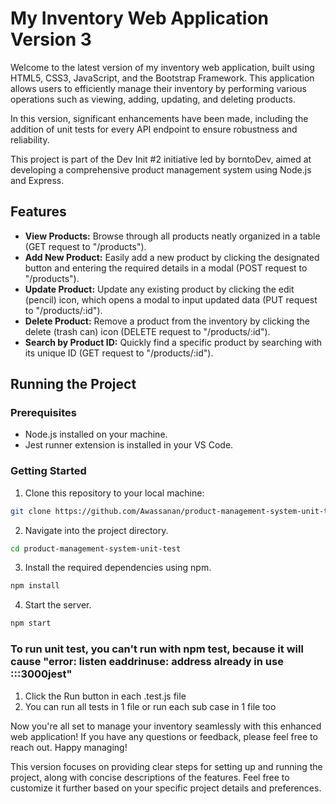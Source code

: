# My Inventory Web Application Version 3
Welcome to the latest version of my inventory web application, built using HTML5, CSS3, JavaScript, and the Bootstrap Framework. This application allows users to efficiently manage their inventory by performing various operations such as viewing, adding, updating, and deleting products.

In this version, significant enhancements have been made, including the addition of unit tests for every API endpoint to ensure robustness and reliability.

This project is part of the Dev Init #2 initiative led by borntoDev, aimed at developing a comprehensive product management system using Node.js and Express.

## Features
- **View Products:** Browse through all products neatly organized in a table (GET request to "/products").
- **Add New Product:** Easily add a new product by clicking the designated button and entering the required details in a modal (POST request to "/products").
- **Update Product:** Update any existing product by clicking the edit (pencil) icon, which opens a modal to input updated data (PUT request to "/products/:id").
- **Delete Product:** Remove a product from the inventory by clicking the delete (trash can) icon (DELETE request to "/products/:id").
- **Search by Product ID:** Quickly find a specific product by searching with its unique ID (GET request to "/products/:id").

## Running the Project

### Prerequisites
- Node.js installed on your machine.
- Jest runner extension is installed in your VS Code.

### Getting Started

1. Clone this repository to your local machine:

```bash
git clone https://github.com/Awassanan/product-management-system-unit-test.git
```

2. Navigate into the project directory.

```bash
cd product-management-system-unit-test
```

3. Install the required dependencies using npm.

```bash
npm install
```

4. Start the server.
```bash
npm start
```

### To run unit test, you can't run with npm test, because it will cause "error: listen eaddrinuse: address already in use :::3000jest"
1. Click the Run button in each .test.js file
2. You can run all tests in 1 file or run each sub case in 1 file too

Now you're all set to manage your inventory seamlessly with this enhanced web application! If you have any questions or feedback, please feel free to reach out. Happy managing!

This version focuses on providing clear steps for setting up and running the project, along with concise descriptions of the features. Feel free to customize it further based on your specific project details and preferences.
